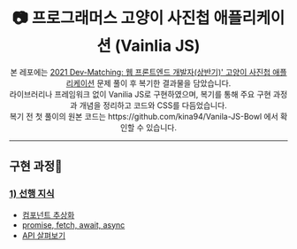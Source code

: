 <div align="center">
  <h1> 📷 프로그래머스 고양이 사진첩 애플리케이션 (Vainlia JS) </h1>
  본 레포에는 <a href='https://programmers.co.kr/skill_check_assignments/100'>2021 Dev-Matching: 웹 프론트엔드 개발자(상반기)' 고양이 사진첩 애플리케이션</a> 문제 풀이 후 복기한 결과물을 담았습니다. </br>
라이브러리나 프레임워크 없이 Vanilia JS로 구현하였으며, 복기를 통해 주요 구현 과정과 개념을 정리하고 코드와 CSS를 다듬었습니다. </br>
복기 전 첫 풀이의 원본 코드는 https://github.com/kina94/Vanila-JS-Bowl 에서 확인할 수 있습니다.

</div>


<hr/>

## 구현 과정🍰
  ### <a href='https://velog.io/@kina/%ED%94%84%EB%A1%9C%EA%B7%B8%EB%9E%98%EB%A8%B8%EC%8A%A4-%EA%B3%BC%EC%A0%9C%ED%85%8C%EC%8A%A4%ED%8A%B8-%EA%B3%A0%EC%96%91%EC%9D%B4-%EC%82%AC%EC%A7%84%EC%B2%A9-%EC%95%A0%ED%94%8C%EB%A6%AC%EC%BC%80%EC%9D%B4%EC%85%98#1-%EC%84%A0%ED%96%89%EC%A7%80%EC%8B%9D'>1) 선행 지식</a></br>
* <a href='https://velog.io/@kina/%ED%94%84%EB%A1%9C%EA%B7%B8%EB%9E%98%EB%A8%B8%EC%8A%A4-%EA%B3%BC%EC%A0%9C%ED%85%8C%EC%8A%A4%ED%8A%B8-%EA%B3%A0%EC%96%91%EC%9D%B4-%EC%82%AC%EC%A7%84%EC%B2%A9-%EC%95%A0%ED%94%8C%EB%A6%AC%EC%BC%80%EC%9D%B4%EC%85%98#--%EC%BB%B4%ED%8F%AC%EB%84%8C%ED%8A%B8-%EC%B6%94%EC%83%81%ED%99%94'>컴포넌트 추상화</a></br>
* <a href='https://velog.io/@kina/%ED%94%84%EB%A1%9C%EA%B7%B8%EB%9E%98%EB%A8%B8%EC%8A%A4-%EA%B3%BC%EC%A0%9C%ED%85%8C%EC%8A%A4%ED%8A%B8-%EA%B3%A0%EC%96%91%EC%9D%B4-%EC%82%AC%EC%A7%84%EC%B2%A9-%EC%95%A0%ED%94%8C%EB%A6%AC%EC%BC%80%EC%9D%B4%EC%85%98#--fetch-await-async-promise'>promise, fetch, await, async</a></br>
* <a href='https://velog.io/@kina/%ED%94%84%EB%A1%9C%EA%B7%B8%EB%9E%98%EB%A8%B8%EC%8A%A4-%EA%B3%BC%EC%A0%9C%ED%85%8C%EC%8A%A4%ED%8A%B8-%EA%B3%A0%EC%96%91%EC%9D%B4-%EC%82%AC%EC%A7%84%EC%B2%A9-%EC%95%A0%ED%94%8C%EB%A6%AC%EC%BC%80%EC%9D%B4%EC%85%98#--api-%EC%82%B4%ED%8E%B4%EB%B3%B4%EA%B8%B0'> API 살펴보기 </a> </br>
